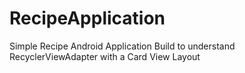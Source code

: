 # RecipeApplication
Simple Recipe Android Application Build to understand RecyclerViewAdapter with a Card View Layout 

